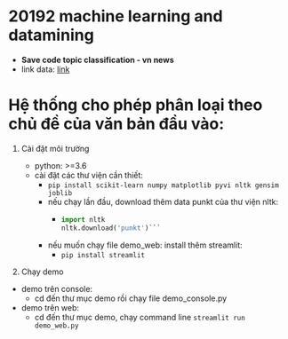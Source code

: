 # 20192 machine learning and datamining
  - **Save code topic classification - vn news**
  - link data: [link](https://github.com/trongtuyen99/vietnamese_news_ml_dl)

# Hệ thống cho phép phân loại theo chủ đề của văn bản đầu vào:
1. Cài đặt môi trường
    - python: >=3.6
    - cài đặt các thư viện cần thiết:
        - ```pip install scikit-learn numpy matplotlib pyvi nltk gensim joblib```
        - nếu chạy lần đầu, download thêm data punkt của thư viện nltk: 
            -   ```python
                import nltk
                nltk.download('punkt')```
                
        - nếu muốn chạy file demo_web: install thêm streamlit:
            - ```pip install streamlit```
            
2. Chạy demo
- demo trên console:
    - cd đến thư mục demo rồi chạy file demo_console.py
- demo trên web:
    - cd đến thư mục demo, chạy command line
        ```streamlit run demo_web.py``` 
